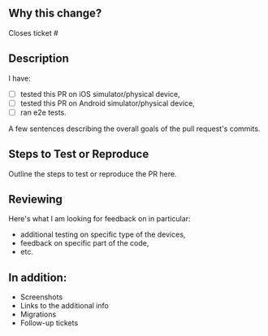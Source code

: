 ## Why this change?

Closes ticket #

## Description

I have:

- [ ] tested this PR on iOS simulator/physical device,
- [ ] tested this PR on Android simulator/physical device,
- [ ] ran e2e tests.

A few sentences describing the overall goals of the pull request's commits.

## Steps to Test or Reproduce

Outline the steps to test or reproduce the PR here.

## Reviewing

Here's what I am looking for feedback on in particular:

- additional testing on specific type of the devices,
- feedback on specific part of the code,
- etc.

## In addition:

- Screenshots
- Links to the additional info
- Migrations
- Follow-up tickets
